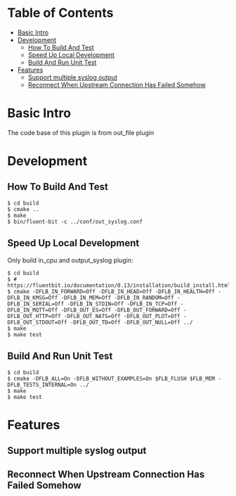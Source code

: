 Table of Contents
=================

   * [Basic Intro](#basic-intro)
   * [Development](#development)
      * [How To Build And Test](#how-to-build-and-test)
      * [Speed Up Local Development](#speed-up-local-development)
      * [Build And Run Unit Test](#build-and-run-unit-test)
   * [Features](#features)
      * [Support multiple syslog output](#support-multiple-syslog-output)
      * [Reconnect When Upstream Connection Has Failed Somehow](#reconnect-when-upstream-connection-has-failed-somehow)

# Basic Intro

The code base of this plugin is from out_file plugin

# Development
## How To Build And Test

```
$ cd build
$ cmake ..
$ make
$ bin/fluent-bit -c ../conf/out_syslog.conf
```

## Speed Up Local Development

Only build in_cpu and output_syslog plugin:
```
$ cd build
$ # https://fluentbit.io/documentation/0.13/installation/build_install.html
$ cmake -DFLB_IN_FORWARD=Off -DFLB_IN_HEAD=Off -DFLB_IN_HEALTH=Off -DFLB_IN_KMSG=Off -DFLB_IN_MEM=Off -DFLB_IN_RANDOM=Off -DFLB_IN_SERIAL=Off -DFLB_IN_STDIN=Off -DFLB_IN_TCP=Off -DFLB_IN_MQTT=Off -DFLB_OUT_ES=Off -DFLB_OUT_FORWARD=Off -DFLB_OUT_HTTP=Off -DFLB_OUT_NATS=Off -DFLB_OUT_PLOT=Off -DFLB_OUT_STDOUT=Off -DFLB_OUT_TD=Off -DFLB_OUT_NULL=Off ../
$ make
$ make test
```

## Build And Run Unit Test
```
$ cd build
$ cmake -DFLB_ALL=On -DFLB_WITHOUT_EXAMPLES=On $FLB_FLUSH $FLB_MEM -DFLB_TESTS_INTERNAL=On ../
$ make
$ make test
```

# Features

## Support multiple syslog output

## Reconnect When Upstream Connection Has Failed Somehow
